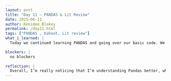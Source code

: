 ```yaml
---
layout: post
title: "Day 11 – PANDAS & Lit Review"
date: 2025-06-11
author: Kenidee Blakey
permalink: /day11.html
tags: ["PANDAS , Kahoot, Lit review"]
what_i_learned: |
  Today we continued learning PANDAS and going over our basic code. We also learned how to insert images from a dataset in python which was cool. I am retaining more information about PANDAS which I am happy about. After lunch we played a kahoot to go over our knowledge about machine learning and PANDAS. I did really good on this kahoot and I am proud because it shows progression and retaining information.

blockers: |
  no blockers 
  
reflection: |
  Overall, I’m really noticing that I’m understanding Pandas better, which feels like good progress. Learning how to insert images from a dataset in Python made the coding feel more practical and interesting. I am starting to feel more confident about topics and techniques we are learning which motivates me to keep going. Everyday we have learned something new which I enjoy. I am intrigued to see how the rest of the week will go.
---
```

